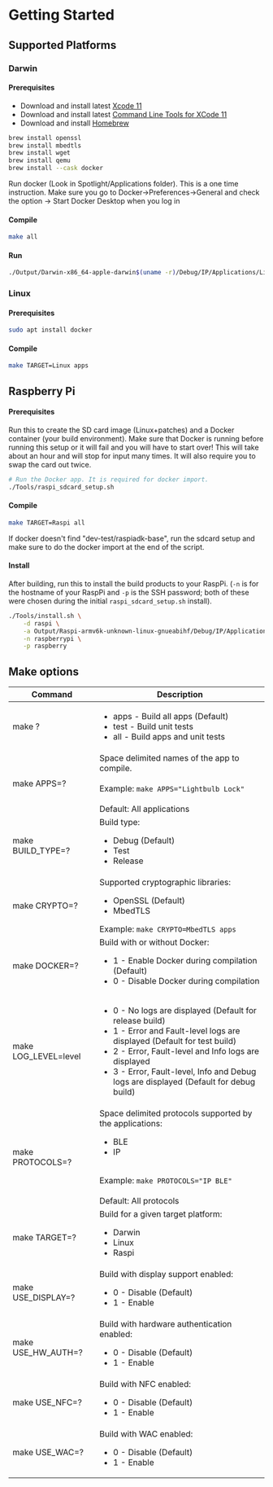 # Getting Started

## Supported Platforms
### Darwin
#### Prerequisites
- Download and install latest [Xcode 11](https://developer.apple.com/download/more/)
- Download and install latest [Command Line Tools for XCode 11](https://developer.apple.com/download/more/)
- Download and install [Homebrew](https://brew.sh)

```sh
brew install openssl
brew install mbedtls
brew install wget
brew install qemu
brew install --cask docker
```

Run docker (Look in Spotlight/Applications folder). This is a one time instruction.
Make sure you go to Docker→Preferences→General and check the option → Start Docker Desktop when you log in

#### Compile
```sh
make all
```

#### Run
```sh
./Output/Darwin-x86_64-apple-darwin$(uname -r)/Debug/IP/Applications/Lightbulb.OpenSSL
```

### Linux
#### Prerequisites
```sh
sudo apt install docker
```

#### Compile
```sh
make TARGET=Linux apps
```

## Raspberry Pi
#### Prerequisites
Run this to create the SD card image (Linux+patches) and a Docker container (your build environment).
Make sure that Docker is running before running this setup or it will fail and you will have to start over!
This will take about an hour and will stop for input many times. It will also require you to swap the card out twice.
```sh
# Run the Docker app. It is required for docker import.
./Tools/raspi_sdcard_setup.sh
```

#### Compile
```sh
make TARGET=Raspi all
```
If docker doesn't find "dev-test/raspiadk-base", run the sdcard setup and make sure to do the docker import at the end of the script.

#### Install
After building, run this to install the build products to your RaspPi. (`-n` is for the hostname of your RaspPi and `-p`
is the SSH password; both of these were chosen during the initial `raspi_sdcard_setup.sh` install).
```sh
./Tools/install.sh \
    -d raspi \
    -a Output/Raspi-armv6k-unknown-linux-gnueabihf/Debug/IP/Applications/Lightbulb.OpenSSL \
    -n raspberrypi \
    -p raspberry
```

## Make options
Command              | Description
-------------------- | -------------------------------------------------------------------
make ?               | <ul><li>apps - Build all apps (Default)</li></li><li>test - Build unit tests</li><li>all - Build apps and unit tests</li></ul>
make APPS=?          | Space delimited names of the app to compile. <br><br>Example: `make APPS="Lightbulb Lock"`<br><br> Default: All applications
make BUILD_TYPE=?    | Build type: <br><ul><li>Debug (Default)</li><li>Test</li><li>Release</li></ul>
make CRYPTO=?        | Supported cryptographic libraries: <br><ul><li>OpenSSL (Default)</li><li>MbedTLS</li></ul> Example: `make CRYPTO=MbedTLS apps`
make DOCKER=?        | Build with or without Docker: <br><ul><li>1 - Enable Docker during compilation (Default)</li><li>0 - Disable Docker during compilation</li></ul>
make LOG_LEVEL=level | <ul><li>0 - No logs are displayed (Default for release build)</li><li>1	- Error and Fault-level logs are displayed (Default for test build)</li><li>2 - Error, Fault-level and Info logs are displayed</li><li>3 - Error, Fault-level, Info and Debug logs are displayed (Default for debug build)</li></ul>
make PROTOCOLS=?     | Space delimited protocols supported by the applications: <br><ul><li>BLE</li><li>IP</li></ul><br> Example: `make PROTOCOLS="IP BLE"`<br><br>Default: All protocols
make TARGET=?        | Build for a given target platform:<br><ul><li>Darwin</li><li>Linux</li></li><li>Raspi</li></ul>
make USE_DISPLAY=?   | Build with display support enabled:<br><ul><li>0 - Disable (Default)</li><li>1 - Enable</li></ul>
make USE_HW_AUTH=?   | Build with hardware authentication enabled: <br><ul><li>0 - Disable (Default)</li><li>1 - Enable</li></ul>
make USE_NFC=?       | Build with NFC enabled:<br><ul><li>0 - Disable (Default)</li><li>1 - Enable</li></ul>
make USE_WAC=?       | Build with WAC enabled:<br><ul><li>0 - Disable (Default)</li><li>1 - Enable</li></ul>

